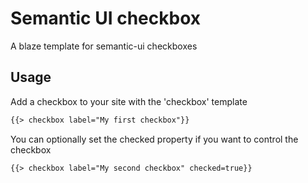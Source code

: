 # Semantic UI checkbox
A blaze template for semantic-ui checkboxes

## Usage
Add a checkbox to your site with the 'checkbox' template
```html
{{> checkbox label="My first checkbox"}}
```
You can optionally set the checked property if you want to control the checkbox
```html
{{> checkbox label="My second checkbox" checked=true}}
```
